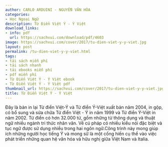 ```yaml
---
author: CARLO ARDUINI - NGUYỄN VĂN HÒA
categories:
- Học Ngoại Ngữ
description: Từ Điển Việt Ý - Ý Việt
download_links:
- info: pdf
  url: https://sachvui.com/download/pdf/4603
image: https://sachvui.com/cover/2017/tu-dien-viet-y-y-viet.jpg
layout: post
permalink: /tu-dien-viet-y-y-viet.html
tags:
- tải sách miễn phí
- tải sách nhanh
- tải ebooks miễn phí
- pdf miễn phí
- Từ Điển Việt Ý - Ý Việt ebook
- Từ Điển Việt Ý - Ý Việt pdf
thumbnail_url: https://sachvui.com/cover/2017/tu-dien-viet-y-y-viet.jpg
title: Từ Điển Việt Ý - Ý Việt
---
```


 <div class="item-desc text-justify"> <p>Đây là bản in lại Từ điển Việt-Ý và Từ điển Ý-Việt xuất bản năm 2004, in gộp, có bổ sung và sửa chữa Từ điển Việt - Ý in năm 1999 và Từ điển Ý-Việt in năm 2002. Từ điển có hơn 32.000 từ, gồm những từ thông dụng và thuật ngữ nhiều ngành tri thức nhân văn. Về cú pháp có nhiều kiểu nói đặc biệt và tục ngữ được sử dụng nhiều trong hai ngôn ngữ.Công trình này mong giúp ích những người học tiếng Ý và mong sữ là một cống hiến cụ thể vào việc phát triển những quan hệ văn hóa và hữu nghị giữa Việt Nam và Italia.  </p> </div>